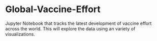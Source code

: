 # Global-Vaccine-Effort
Jupyter Notebook that tracks the latest development of vaccine effort across the world. This will explore the data using an variety of visualizations. 
